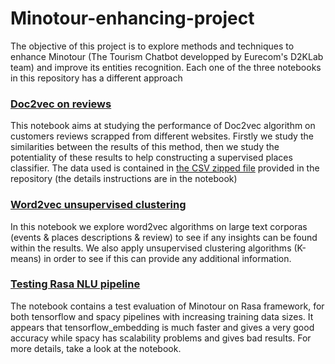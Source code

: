 # Minotour-enhancing-project

The objective of this project is to explore methods and techniques to enhance Minotour (The Tourism Chatbot developped by Eurecom's D2KLab team) and improve its entities recognition. Each one of the three notebooks in this repository has a different approach 

### [Doc2vec on reviews](./Doc2vec_on_reviews.ipynb)

This notebook aims at studying the performance of Doc2vec algorithm on customers reviews scrapped from different websites. Firstly we study the similarities between the results of this method, then we study the potentiality of these results to help constructing a supervised places classifier. The data used is contained in 
[the CSV zipped file] provided in the repository (the details instructions are in the notebook) 

### [Word2vec unsupervised clustering](./Word2vec%20unsupervised%20clustering.ipynb)

In this notebook we explore word2vec algorithms on large text corporas (events & places descriptions & review) to see if any insights can be found within the results. We also apply unsupervised clustering algorithms (K-means) in order to see if this can provide any additional information. 

### [Testing Rasa NLU pipeline](./Testing_Rasa_nlu_pipelines.ipynb)

The notebook contains a test evaluation of Minotour on Rasa framework, for both tensorflow and spacy pipelines with increasing training data sizes. It appears that tensorflow_embedding is much faster and gives a very good accuracy while spacy has scalability problems and gives bad results. For more details, take a look at the notebook.

[the CSV zipped file]:./cotedazur_places_full.zip
